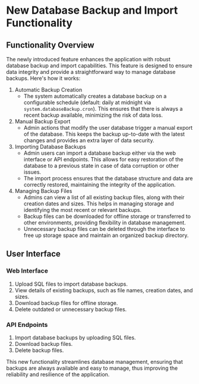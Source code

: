 # New Database Backup and Import Functionality

## Functionality Overview

The newly introduced feature enhances the application with robust database backup and import capabilities. This feature is designed to ensure data integrity and provide a straightforward way to manage database backups. Here's how it works:

1. Automatic Backup Creation
   - The system automatically creates a database backup on a configurable schedule (default: daily at midnight via `system.databaseBackup.cron`). This ensures that there is always a recent backup available, minimizing the risk of data loss.
2. Manual Backup Export
   - Admin actions that modify the user database trigger a manual export of the database. This keeps the backup up-to-date with the latest changes and provides an extra layer of data security.
3. Importing Database Backups
   - Admin users can import a database backup either via the web interface or API endpoints. This allows for easy restoration of the database to a previous state in case of data corruption or other issues.
   - The import process ensures that the database structure and data are correctly restored, maintaining the integrity of the application.
4. Managing Backup Files
   - Admins can view a list of all existing backup files, along with their creation dates and sizes. This helps in managing storage and identifying the most recent or relevant backups.
   - Backup files can be downloaded for offline storage or transferred to other environments, providing flexibility in database management.
   - Unnecessary backup files can be deleted through the interface to free up storage space and maintain an organized backup directory.

## User Interface

### Web Interface

1. Upload SQL files to import database backups.
2. View details of existing backups, such as file names, creation dates, and sizes.
3. Download backup files for offline storage.
4. Delete outdated or unnecessary backup files.

### API Endpoints

1. Import database backups by uploading SQL files.
2. Download backup files.
3. Delete backup files.

This new functionality streamlines database management, ensuring that backups are always available and easy to manage, thus improving the reliability and resilience of the application.
